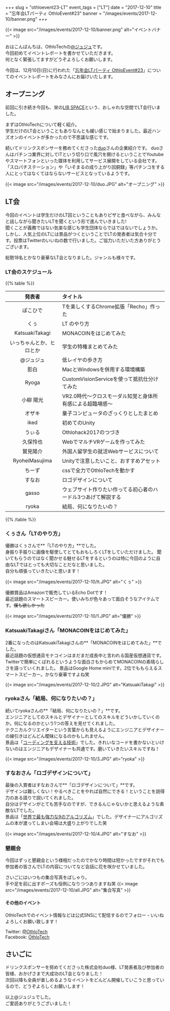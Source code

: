+++
slug = "othloevent23-LT"
event_tags = ["LT"]
date = "2017-12-10"
title = "忘年会LTパーティ OthloEvent#23"
banner = "/images/events/2017-12-10/banner.png"
+++

{{< image src="/images/events/2017-12-10/banner.png" alt="イベントバナー" >}}

おはこんばんちは、OthloTechの[@ジュジュ](https://twitter.com/Juju_62q)です。  
今回初めてイベントレポートを書かせていただきます。  
何となく緊張してますがどうぞよろしくお願いします。

今回は、12月10日(日)に行われた「[忘年会LTパーティ OthloEvent#23](https://othlotech.connpass.com/event/68249/)」についてのイベントレポートをみなさんにお届けいたします。</br>

## オープニング
前回に引き続き今回も、栄の[LIB SPACE](https://www.lib-space.com/)という、おしゃれな空間でLT会行いました。  

まずはOthloTechについて軽く紹介。  
学生だけのLT会ということもありなんとも緩い感じで始まりました。最近ハンズオンのイベントが多かったので不思議な感じです。

続いてドリンクスポンサーを務めてくださった[duo](https://duo7.co.jp/)さんの企業紹介です。
duoさんはパチンコ業界に対してITという切り口で風穴を開けるということでYoutubeやスマートフォンといった媒体を利用してサービス展開をしている会社です。  
「スロパチステーション」や「いそまるの成り上がり回胴録」等パチンコをする人にとってはなくてはならないサービスとなっているようです。

{{< image src="/images/events/2017-12-10/duo.JPG" alt="オープニング" >}}

## LT会
今回のイベントは学生だけのLT回ということもありピザと食べながら、みんなと話しながら聞きたいLTを聞くという形で進んでいきました!  
聞くことが義務ではない気楽な感じも学生団体ならではではないでしょうか。  
しかし、人気上位のLTには景品がつくということでLTの発表者は気合十分です。投票はTwitterのいいねの数で行いました。ご協力いただいた方ありがとうございます。

総勢18名とかなり豪華なLT会となりました。ジャンルも様々です。

### LT会のスケジュール

{{% table %}}

|発表者|タイトル|
|:-----:|:-----|
|ぽこひで|Tを楽しくするChrome拡張「Recho」作った|
|くぅ|LT のやり方|
|KatsuakiTakagi|MONACOINをはじめてみた|
|いっちゃんとか、ヒロとか|学生の特権まとめてみた|
|@ジュジュ|低レイヤの歩き方|
|影白|MacとWindowsを併用する環境構築|
|Ryoga|CustomVisionServiceを使って抵抗仕分けてみた|
|小柳 陽光|VR2.0時代～クロスモーダル知覚と身体所有感による超臨場感～|
|オザキ|量子コンピュータのざっくりとしたまとめ|
|iked|初めてのUnity|
|うぃる|Othlohack2017のつづき|
|久保怜也|WebでマルチVRゲームを作ってみた|
|鷲見陽介|外国人留学生の就活Webサービスについて|
|RyoheiMasujima|Unityで注意したいこと、おすすめアセット|
|ちーず|cssで全力でOthloTechを動かす|
|すなお|ロゴデザインについて|
|gasso|ウェブサイト作りたい作ってる初心者のハードル3つあげて解説する|
|ryoka|結局、何になりたいの？|

{{% /table %}}

### くぅさん「LTのやり方」 
優勝はくぅさんで**「LTのやり方」**でした。  
身振り手振りに画像を駆使してとてもおもしろくLTをしていただけました。
聞いてもらうのではなく聞かせる魅せるLTをするというのは特に今回のように自由なLTではとっても大切なことだなと思いました。  
自分も頑張っていきたいと思います！

{{< image src="/images/events/2017-12-10/lt.JPG" alt="くぅ" >}}

優勝賞品はAmazonで販売しているEcho Dotです！  
最近話題のスマートスピーカー。使いみちが色々あって面白そうなアイテムです。~~僕も欲しかった~~

{{< image src="/images/events/2017-12-10/1.JPG" alt="優勝" >}}

### KatsuakiTakagiさん「MONACOINをはじめてみた」
2番になったのはKatsuakiTakagiさんの**「MONACOINをはじめてみた」**でした。  
最近話題の仮想通貨モナコインはまだまだ成長中と言われる国産仮想通貨です。  
Twitterで簡単にくばれるというような面白さもからめてMONACOINの素晴らしさを語っていくれました。
景品はGoogle Home miniです。2位でももらえるスマートスピーカー。かなり豪華ですよね笑

{{< image src="/images/events/2017-12-10/2.JPG" alt="KatsuakiTakagi" >}}

### ryokaさん「結局、何になりたいの？」
続いてryokaさんの**「結局、何になりたいの？」**です。  
エンジニアとしてのスキルとデザイナーとしてのスキルをどういかしていくのか。何になるのかという1つの答えを見せてくれました。  
テクニカルクリエイターという言葉からも見えるようにエンジニアとデザイナーの線引きはどんどん曖昧になるのかもしれません。  
景品は「[コーディングを支える技術](https://www.amazon.co.jp/%E3%82%B3%E3%83%BC%E3%83%87%E3%82%A3%E3%83%B3%E3%82%B0%E3%82%92%E6%94%AF%E3%81%88%E3%82%8B%E6%8A%80%E8%A1%93-%E6%88%90%E3%82%8A%E7%AB%8B%E3%81%A1%E3%81%8B%E3%82%89%E5%AD%A6%E3%81%B6%E3%83%97%E3%83%AD%E3%82%B0%E3%83%A9%E3%83%9F%E3%83%B3%E3%82%B0%E4%BD%9C%E6%B3%95-WEB-PRESS-plus/dp/477415654X)」でした。きれいなコードを書かないといけないのはエンジニアもデザイナーも共通です。磨いていきたいスキルですね！

{{< image src="/images/events/2017-12-10/3.JPG" alt="ryoka" >}}

### すなおさん「ロゴデザインについて」
最後の入賞者はすなおさんで**「ロゴデザインについて」**です。  
デザインは難しくない！やるべきことをやれば自然にできる！ということを説得力のある語りで説いてくれました。  
自分はデザインがとても苦手なのですが、できるんじゃないかと思えるような素敵なLTでした。  
景品は「[世界で最も強力な9のアルゴリズム](https://www.amazon.co.jp/%E4%B8%96%E7%95%8C%E3%81%A7%E3%82%82%E3%81%A3%E3%81%A8%E3%82%82%E5%BC%B7%E5%8A%9B%E3%81%AA9%E3%81%AE%E3%82%A2%E3%83%AB%E3%82%B4%E3%83%AA%E3%82%BA%E3%83%A0-%E3%82%B8%E3%83%A7%E3%83%B3%E3%83%BB%E3%83%9E%E3%82%B3%E3%83%BC%E3%83%9F%E3%83%83%E3%82%AF/dp/482228493X/ref=sr_1_1?s=books&ie=UTF8&qid=1513003002&sr=1-1&keywords=%E4%B8%96%E7%95%8C%E3%81%A7%E6%9C%80%E3%82%82%E5%BC%B7%E5%8A%9B%E3%81%AA9%E3%81%A4%E3%81%AE%E3%82%A2%E3%83%AB%E3%82%B4%E3%83%AA%E3%82%BA%E3%83%A0)」でした。デザイナーにアルゴリズムの本が渡ってしまい会場は大盛り上がりでした笑

{{< image src="/images/events/2017-12-10/4.JPG" alt="すなお" >}}

### 懇親会
今回はずっと懇親会という様相だったのでかなり時間は短かったですがそれでも参加者の皆さんでLTの内容についてなど会話に花を咲かせていました。

さいごにはいつもの集合写真をぱしゃり。  
手や足を前に出すポーズも恒例になりつつありますね笑
{{< image src="/images/events/2017-12-10/all.JPG" alt="集合写真" >}}

#### その他のイベント
OthloTechでのイベント情報などは公式SNSにて配信するのでフォロー・いいねよろしくお願い致します！

Twitter: [@OthloTech](https://twitter.com/othlotech)  
Facebook: [OthloTech](https://www.facebook.com/othlotech)

## さいごに
ドリンクスポンサーを努めてくださった株式会社duo様、LT発表者及び参加者の皆様、おかげさまで大成功のLT会となりました！  
次回以降も全員が楽しめるようなイベントをどんどん開催していこうと思っているので、どうぞよろしくお願いします！

以上@ジュジュでした。  
ご愛読ありがとうございました！
